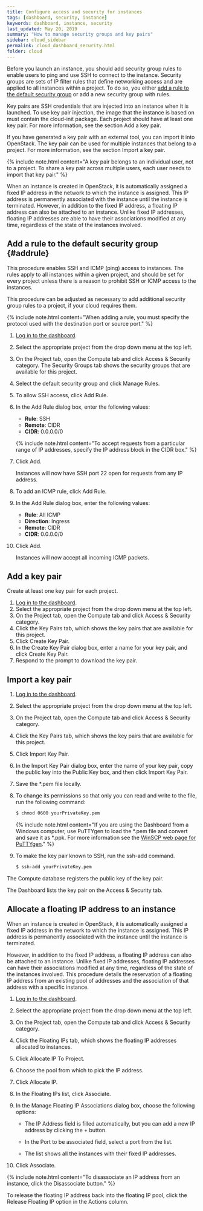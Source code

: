 ```yaml
---
title: Configure access and security for instances
tags: [dashboard, security, instance]
keywords: dashboard, instance, security
last_updated: May 20, 2019
summary: "How to manage security groups and key pairs"
sidebar: cloud_sidebar
permalink: cloud_dashboard_security.html
folder: cloud
---
```


Before you launch an instance, you should add security group rules to enable users to ping and use SSH to connect to the instance. Security groups are sets of IP filter rules that define networking access and are applied to all instances within a project. To do so, you either [add a rule to the default security group](#addrule) or add a new security group with rules.

Key pairs are SSH credentials that are injected into an instance when it is launched. To use key pair injection, the image that the instance is based on must contain the cloud-init package. Each project should have at least one key pair. For more information, see the section Add a key pair.

If you have generated a key pair with an external tool, you can import it into OpenStack. The key pair can be used for multiple instances that belong to a project. For more information, see the section Import a key pair.

{% include note.html content="A key pair belongs to an individual user, not to a project. To share a key pair across multiple users, each user needs to import that key pair." %}

When an instance is created in OpenStack, it is automatically assigned a fixed IP address in the network to which the instance is assigned. This IP address is permanently associated with the instance until the instance is terminated. However, in addition to the fixed IP address, a floating IP address can also be attached to an instance. Unlike fixed IP addresses, floating IP addresses are able to have their associations modified at any time, regardless of the state of the instances involved.

## Add a rule to the default security group {#addrule}
This procedure enables SSH and ICMP (ping) access to instances. The rules apply to all instances within a given project, and should be set for every project unless there is a reason to prohibit SSH or ICMP access to the instances.

This procedure can be adjusted as necessary to add additional security group rules to a project, if your cloud requires them.

{% include note.html content="When adding a rule, you must specify the protocol used with the destination port or source port." %}

1. [Log in to the dashboard](cloud_dashboard_login.html).

1. Select the appropriate project from the drop down menu at the top left.

1. On the Project tab, open the Compute tab and click Access & Security category. The Security Groups tab shows the security groups that are available for this project.

1. Select the default security group and click Manage Rules.

1. To allow SSH access, click Add Rule.

1. In the Add Rule dialog box, enter the following values:

   * **Rule**: SSH
   * **Remote**: CIDR
   * **CIDR**: 0.0.0.0/0

   {% include note.html content="To accept requests from a particular range of
   IP addresses, specify the IP address block in the CIDR box." %}

1. Click Add.

   Instances will now have SSH port 22 open for requests from any IP address.

1. To add an ICMP rule, click Add Rule.

1. In the Add Rule dialog box, enter the following values:

   * **Rule**: All ICMP
   * **Direction**: Ingress
   * **Remote**: CIDR
   * **CIDR**: 0.0.0.0/0

1. Click Add.

   Instances will now accept all incoming ICMP packets.

## Add a key pair
Create at least one key pair for each project.

1. [Log in to the dashboard](cloud_dashboard_login.html).
1. Select the appropriate project from the drop down menu at the top left.
1. On the Project tab, open the Compute tab and click Access & Security category.
1. Click the Key Pairs tab, which shows the key pairs that are available for this project.
1. Click Create Key Pair.
1. In the Create Key Pair dialog box, enter a name for your key pair, and click Create Key Pair.
1. Respond to the prompt to download the key pair.

## Import a key pair
1. [Log in to the dashboard](cloud_dashboard_login.html).

1. Select the appropriate project from the drop down menu at the top left.

1. On the Project tab, open the Compute tab and click Access & Security category.

1. Click the Key Pairs tab, which shows the key pairs that are available for this project.

1. Click Import Key Pair.

1. In the Import Key Pair dialog box, enter the name of your key pair, copy the public key into the Public Key box, and then click Import Key Pair.

1. Save the \*.pem file locally.

1. To change its permissions so that only you can read and write to the file, run the following command:

   ```sh
   $ chmod 0600 yourPrivateKey.pem
   ```

   {% include note.html content="If you are using the Dashboard from a Windows computer, use PuTTYgen to load the *.pem file and convert and save it as *.ppk. For more information see the [WinSCP web page for PuTTYgen](https://winscp.net/eng/docs/ui_puttygen#other_formats)." %}

1. To make the key pair known to SSH, run the ssh-add command.

   ```sh
   $ ssh-add yourPrivateKey.pem
   ```

The Compute database registers the public key of the key pair.

The Dashboard lists the key pair on the Access & Security tab.

## Allocate a floating IP address to an instance
When an instance is created in OpenStack, it is automatically assigned a fixed IP address in the network to which the instance is assigned. This IP address is permanently associated with the instance until the instance is terminated.

However, in addition to the fixed IP address, a floating IP address can also be attached to an instance. Unlike fixed IP addresses, floating IP addresses can have their associations modified at any time, regardless of the state of the instances involved. This procedure details the reservation of a floating IP address from an existing pool of addresses and the association of that address with a specific instance.

1. [Log in to the dashboard](cloud_dashboard_login.html).

1. Select the appropriate project from the drop down menu at the top left.

1. On the Project tab, open the Compute tab and click Access & Security category.

1. Click the Floating IPs tab, which shows the floating IP addresses allocated to instances.

1. Click Allocate IP To Project.

1. Choose the pool from which to pick the IP address.

1. Click Allocate IP.

1. In the Floating IPs list, click Associate.

1. In the Manage Floating IP Associations dialog box, choose the following options:

   * The IP Address field is filled automatically, but you can add a new IP address by clicking the + button.

   * In the Port to be associated field, select a port from the list.

   * The list shows all the instances with their fixed IP addresses.

1. Click Associate.

{% include note.html content="To disassociate an IP address from an instance, click the Disassociate button." %}

To release the floating IP address back into the floating IP pool, click the Release Floating IP option in the Actions column.
